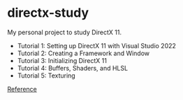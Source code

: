 # directx-study
My personal project to study DirectX 11.  
- Tutorial 1: Setting up DirectX 11 with Visual Studio 2022
- Tutorial 2: Creating a Framework and Window
- Tutorial 3: Initializing DirectX 11
- Tutorial 4: Buffers, Shaders, and HLSL
- Tutorial 5: Texturing


 [Reference](https://www.rastertek.com/tutdx11s3.html)
